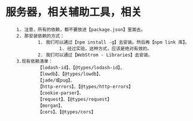 # 服务器，相关辅助工具，相关

        1. 注意，所有的依赖，都不要放进【package.json】里面去。
        2. 那安装依赖的方式：
                1. 我们可以通过【npm install -g】去安装。然后再【npm link 库】。
                        1. 经过实验，这种方式，应该是绝对有效的。
                2. 我们可以通过【WebStrom - Libraries】去安装。
        3.现有依赖清单：
                【lodash-id】、【@types/lodash-id】、
                【lowdb】、【@types/lowdb】、
                【jade/或pug】、
                【http-errors】、【@types/http-errors】
                【cookie-parser】、
                【request】、【@types/request】
                【morgan】、
                【cors】、【@types/cors】

